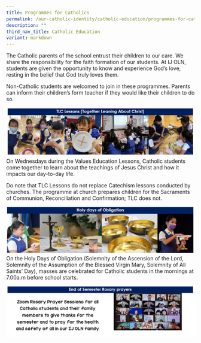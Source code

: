 ```yaml
---
title: Programmes for Catholics
permalink: /our-catholic-identity/catholic-education/programmes-for-catholics/
description: ""
third_nav_title: Catholic Education
variant: markdown
---
```

The Catholic parents of the school entrust their children to our care. We share the responsibility for the faith formation of our students. At IJ OLN, students are given the opportunity to know and experience God’s love, resting in the belief that God truly loves them.

Non-Catholic students are welcomed to join in these programmes. Parents can inform their children’s form teacher if they would like their children to do so.

![](/images/CatholicID/Spirituality_Programmes_for_Catholics_1.JPG)
On Wednesdays during the Values Education Lessons, Catholic students come together to learn about the teachings of Jesus Christ and how it impacts our day-to-day life. 

Do note that TLC Lessons do not replace Catechism lessons conducted by churches. The programme at church prepares children for the Sacraments of Communion, Reconciliation and Confirmation; TLC does not.

![](/images/CatholicID/Spirituality_Programmes_for_Catholics_2.JPG)
On the Holy Days of Obligation (Solemnity of the Ascension of the Lord, Solemnity of the Assumption of the Blessed Virgin Mary, Solemnity of All Saints’ Day), masses are celebrated for Catholic students in the mornings at 7.00a.m before school starts.

![](/images/CatholicID/Spirituality_Programmes_for_Catholics_4.JPG)